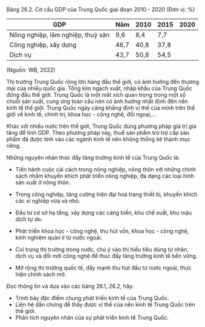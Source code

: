 Bảng 26.2. Cơ cấu GDP của Trung Quốc giai đoạn 2010 - 2020
(Đơn vị: %)

GDP | Năm | 2010 | 2015 | 2020
--- | --- | --- | --- | ---
Nông nghiệp, lâm nghiệp, thuỷ sản | 9,6 | 8,4 | 7,7
Công nghiệp, xây dựng | 46,7 | 40,8 | 37,8
Dịch vụ | 43,7 | 50,8 | 54,5

(Nguồn: WB, 2022)

Thị trường Trung Quốc rộng lớn hàng đầu thế giới, có ảnh hưởng đến thương mại của nhiều quốc gia. Tổng kim ngạch xuất, nhập khẩu của Trung Quốc đứng đầu thế giới. Trung Quốc là một mắt xích quan trọng trong một số chuỗi sản xuất, cung ứng toàn cầu nên có ảnh hưởng nhất định đến nền kinh tế thế giới. Trung Quốc ngày càng khẳng định vị thế của mình trên thế giới về kinh tế, chính trị, khoa học - công nghệ, đối ngoại,...

Khác với nhiều nước trên thế giới, Trung Quốc dùng phương pháp giá trị gia tăng để tính GDP. Theo phương pháp này, thuế sản phẩm trừ trợ cấp sản phẩm đã được tính vào các ngành kinh tế nên không thống kê thành mục riêng.

Những nguyên nhân thúc đẩy tăng trưởng kinh tế của Trung Quốc là:

- Tiến hành cuộc cải cách trong nông nghiệp, nông thôn với những chính sách nhằm khuyến khích phát triển nông nghiệp, đa dạng các loại hình sản xuất ở nông thôn.

- Trong công nghiệp, tăng cường hiện đại hoá trang thiết bị, khuyến khích các xí nghiệp vừa và nhỏ.

- Đầu tư cơ sở hạ tầng, xây dựng các cảng biển, khu chế xuất, khu mậu dịch tự do.

- Phát triển khoa học - công nghệ, thu hút vốn, khoa học - công nghệ, kinh nghiệm quản lí từ nước ngoài.

- Coi trọng thị trường trong nước, chú ý vào thị hiếu tiêu dùng tư nhân, dịch vụ và đổi mới công nghệ để thúc đẩy tăng trưởng kinh tế bền vững.

- Mở rộng thị trường quốc tế, đẩy mạnh thu hút đầu tư nước ngoài, thực hiện chính sách mở.

Đọc thông tin và dựa vào các bảng 26.1, 26.2, hãy:
- Trình bày đặc điểm chung phát triển kinh tế của Trung Quốc.
- Liên hệ dẫn chứng để thấy được vị thế của nền kinh tế Trung Quốc trên thế giới.
- Phân tích nguyên nhân của sự phát triển kinh tế Trung Quốc.